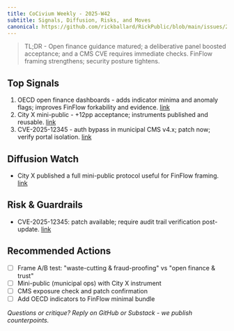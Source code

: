 ```yaml
---
title: CoCivium Weekly - 2025-W42
subtitle: Signals, Diffusion, Risks, and Moves
canonical: https://github.com/rickballard/RickPublic/blob/main/issues/2025-W42.md
---
```


> TL;DR - Open finance guidance matured; a deliberative panel boosted acceptance; and a CMS CVE requires immediate checks. FinFlow framing strengthens; security posture tightens.

## Top Signals
1) OECD open finance dashboards - adds indicator minima and anomaly flags; improves FinFlow forkability and evidence. [link](https://www.oecd.org/gov/open-government/open-finance-dashboards-2025.htm)
2) City X mini-public - +12pp acceptance; instruments published and reusable. [link](https://example.org/cityx/pb-report-2025)
3) CVE-2025-12345 - auth bypass in municipal CMS v4.x; patch now; verify portal isolation. [link](https://nvd.nist.gov/vuln/detail/CVE-2025-12345)

## Diffusion Watch
- City X published a full mini-public protocol useful for FinFlow framing. [link](https://example.org/cityx/pb-report-2025)

## Risk & Guardrails
- CVE-2025-12345: patch available; require audit trail verification post-update. [link](https://nvd.nist.gov/vuln/detail/CVE-2025-12345)

## Recommended Actions
- [ ] Frame A/B test: "waste-cutting & fraud-proofing" vs "open finance & trust"
- [ ] Mini-public (municipal ops) with City X instrument
- [ ] CMS exposure check and patch confirmation
- [ ] Add OECD indicators to FinFlow minimal bundle

*Questions or critique? Reply on GitHub or Substack - we publish counterpoints.*

